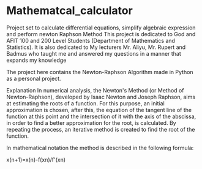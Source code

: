 # Mathematcal_calculator
Project set to calculate differential equations, simplify algebraic expression and perform newton Raphson Method 
This project is dedicated to God and AFIT 100 and 200 Level Students (Department of Mathematics and Statistics).
It is also dedicated to My lecturers Mr. Aliyu, Mr. Rupert and Badmus who taught me and answered my questions in a manner that expands my knowledge 

The project here contains the Newton-Raphson Algorithm made in Python as a personal project.

Explanation
In numerical analysis, the Newton's Method (or Method of Newton-Raphson), developed by Isaac Newton and Joseph Raphson, aims at estimating the roots of a function. For this purpose, an initial approximation is chosen, after this, the equation of the tangent line of the function at this point and the intersection of it with the axis of the abscissa, in order to find a better approximation for the root, is calculated. By repeating the process, an iterative method is created to find the root of the function.

In mathematical notation the method is described in the following formula:


x(n+1)=x(n)-f(xn)/f'(xn)
